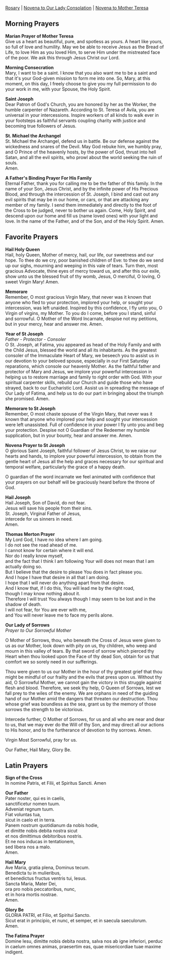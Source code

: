 [Rosary](rosary.md) | 
[Novena to Our Lady Consolation](NovenaOurLadyConsolation.md) | 
[Novena to Mother Teresa](NovenaMotherTeresa.md)

Morning Prayers
---

**Marian Prayer of Mother Teresa**  
Give us a heart as beautiful, pure, and spotless as yours. 
A heart like yours, so full of love and humility. 
May we be able to receive Jesus as the Bread of Life, 
to love Him as you loved Him, 
to serve Him under the mistreated face of the poor. 
We ask this through Jesus Christ our Lord.

**Morning Consecration**  
Mary, I want to be a saint.
I know that you also want me to be a saint
and that it's your God-given mission to form me into one.
So, Mary, at this moment, on this day,
I freely choose to give you my full permission to do your work in me,
with your Spouse, the Holy Spirit.

**Saint Joseph**  
Dear Patron of God's Church,
you are honored by her as the Worker,
the humble carpenter of Nazareth.
According to St. Teresa of Avila,
you are universal in your intercessions.
Inspire workers of all kinds
to walk ever in your footsteps as faithful servants
coupling charity with justice
and becoming true followers of Jesus.

**St. Michael the Archangel**  
St. Michael the Archangel, defend us in battle. 
Be our defense against the wickedness and snares of the Devil. 
May God rebuke him, we humbly pray, and O Prince of the heavenly hosts, by the power of God, 
thrust into hell Satan, and all the evil spirits, who prowl about the world seeking the ruin of souls.   
Amen.

**A Father's Binding Prayer For His Family**  
Eternal Father, thank you for calling me to be the father of this family. In the name of your Son, Jesus Christ, and by the infinite power of His Precious Blood, and through the intercession of St. Joseph, I bind and cast out any evil spirits that may be in our home, or cars, or that are attacking any member of my family. I send them immediately and directly to the foot of the Cross to be judged, never to bother us again. Come, Holy Spirit, and descend upon our home and fill us (name loved ones) with your light and love. In the name of the Father, and of the Son, and of the Holy Spirit. Amen.

Favorite Prayers
---
**Hail Holy Queen**  
Hail, holy Queen, Mother of mercy, hail, our life, our sweetness and our hope. To thee do we cry, poor banished children of Eve: to thee do we send up our sighs, mourning and weeping in this vale of tears. Turn then, most gracious Advocate, thine eyes of mercy toward us, and after this our exile, show unto us the blessed fruit of thy womb, Jesus, O merciful, O loving, O sweet Virgin Mary! Amen.  

**Memorare**  
Remember, O most gracious Virgin Mary,
that never was it known that anyone who fled to your protection,
implored your help, or sought your intercession,
was left unaided.
Inspired by this confidence,
I fly unto you, O Virgin of virgins, my Mother.
To you do I come, before you I stand, sinful and sorrowful.
O Mother of the Word Incarnate,
despise not my petitions,
but in your mercy, hear and answer me.
Amen.

**Year of St Joseph**  
*Father - Protector - Consoler*  
O St. Joseph, at Fatima, you appeared as head of the Holy Family and with the Child Jesus, blessed the world and all its inhabitants. As the greatest consoler of the Immaculate Heart of Mary, we beseech you to assist us in our devotion to your beloved spouse, especially in our First Saturday reparations, which console our heavenly Mother. As the faithful father and protector of Mary and Jesus, we implore your powerful intercession in helping us to restore marriage and family to right order with God. With your spiritual carpenter skills, rebuild our Church and guide those who have strayed, back to our Eucharistic Lord. Assist us in spreading the message of Our Lady of Fatima, and help us to do our part in bringing about the triumph she promised. Amen.  

**Memorare to St Joseph**  
Remember, O most chaste spouse of the Virgin Mary,
that never was it known that anyone who implored your help and
sought your intercession were left unassisted.
Full of confidence in your power
I fly unto you and beg your protection.
Despise not O Guardian of the Redeemer my humble supplication,
but in your bounty, hear and answer me. Amen.  

**Novena Prayer to St Joseph**  
O glorious Saint Joseph, faithful follower of Jesus Christ, to we raise our hearts and hands, to implore your powerful intercession, to obtain from the gentle heart of Jesus all the help and graces necessary for our spiritual and temporal welfare, particularly the grace of a happy death.  

O guardian of the word incarnate we feel animated with confidence that your prayers on our behalf will be graciously heard before the throne of God.  

**Hail Joseph**  
Hail Joseph, Son of David, do not fear.  
Jesus will save his people from their sins.  
St. Joseph, Virginal Father of Jesus,  
intercede for us sinners in need.  
Amen.  

**Thomas Merton Prayer**  
My Lord God, I have no idea where I am going.  
I do not see the road ahead of me.  
I cannot know for certain where it will end.  
Nor do I really know myself,   
and the fact that I think I am following Your will does not mean that I am actually doing so.   
But I believe that the desire to please You does in fact please you.  
And I hope I have that desire in all that I am doing.  
I hope that I will never do anything apart from that desire.  
And I know that, if I do this, You will lead me by the right road,  
though I may know nothing about it.  
Therefore I will trust You always though I may seem to be lost and in the shadow of death.  
I will not fear, for You are ever with me,  
and You will never leave me to face my perils alone.   

**Our Lady of Sorrows**  
*Prayer to Our Sorrowful Mother*  

O Mother of Sorrows, thou, who beneath the Cross of Jesus were given to us as our Mother, look down with pity on us, thy children, who weep and mourn in this valley of tears. By that sword of sorrow which pierced thy Heart when thou looked upon the Face of thy dead Son, obtain for us that comfort we so sorely need in our sufferings.

Thou were given to us our Mother in the hour of thy greatest grief that thou might be mindful of our frailty and the evils that press upon us. Without thy aid, O Sorrowful Mother, we cannot gain the victory in this struggle against flesh and blood. Therefore, we seek thy help, O Queen of Sorrows, lest we fall prey to the wiles of the enemy. We are orphans in need of the guiding hand of our Mother amid the dangers that threaten our destruction. Thou whose grief was boundless as the sea, grant us by the memory of those sorrows the strength to be victorious.

Intercede further, O Mother of Sorrows, for us and all who are near and dear to us, that we may ever do the Will of thy Son, and may direct all our actions to His honor, and to the furtherance of devotion to thy sorrows.
Amen.

Virgin Most Sorrowful, pray for us.

Our Father, Hail Mary, Glory Be.

Latin Prayers  
---
**Sign of the Cross**  
In nomine Patris, et Filii, et Spiritus Sancti. Amen

**Our Father**  
Pater noster, qui es in caelis,  
sanctificetur nomen tuum.  
Adveniat regnum tuum.  
Fiat voluntas tua,  
sicut in caelo et in terra.  
Panem nostrum quotidianum da nobis hodie,  
et dimitte nobis debita nostra sicut  
et nos dimittimus debitoribus nostris.  
Et ne nos inducas in tentationem,  
sed libera nos a malo.  
Amen.

**Hail Mary**  
Ave Maria, gratia plena, Dominus tecum.  
Benedicta tu in mulieribus,  
et benedictus fructus ventris tui, Iesus.  
Sancta Maria, Mater Dei,  
ora pro nobis peccatoribus, nunc,  
et in hora mortis nostrae.  
Amen.

**Glory Be**  
GLORIA PATRI, et Filio, et Spiritui Sancto.  
Sicut erat in principio, et nunc, et semper, et in saecula saeculorum.  
Amen.

**The Fatima Prayer**  
Domine Iesu, dimitte nobis debita nostra, salva nos ab igne inferiori, perduc in caelum omnes animas, praesertim eas, quae misericordiae tuae maxime indigent.
